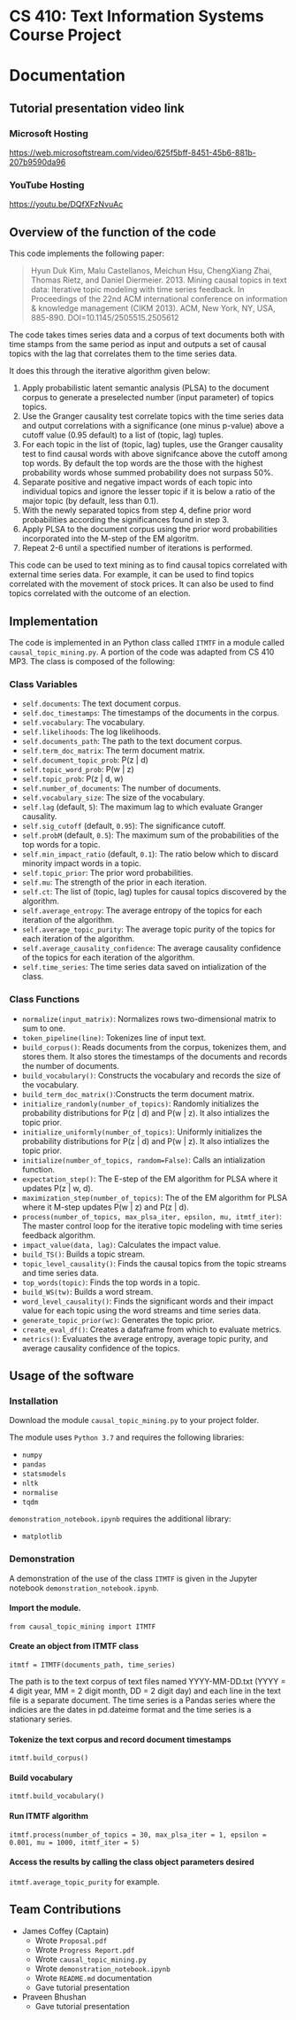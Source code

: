 # CS 410: Text Information Systems Course Project
# Documentation

## Tutorial presentation video link
### Microsoft Hosting
https://web.microsoftstream.com/video/625f5bff-8451-45b6-881b-207b9590da96

### YouTube Hosting
https://youtu.be/DQfXFzNvuAc

## Overview of the function of the code
This code implements the following paper:
> Hyun Duk Kim, Malu Castellanos, Meichun Hsu, ChengXiang Zhai, Thomas Rietz, and Daniel Diermeier. 2013. Mining causal topics in text data: Iterative topic modeling with time series feedback. In Proceedings of the 22nd ACM international conference on information & knowledge management (CIKM 2013). ACM, New York, NY, USA, 885-890. DOI=10.1145/2505515.2505612

The code takes times series data and a corpus of text documents both with time stamps from the same period as input and outputs a set of causal topics with the lag that correlates them to the time series data.

It does this through the iterative algorithm given below:
1. Apply probabilistic latent semantic analysis (PLSA) to the document corpus to generate a preselected number (input parameter) of topics topics.
2. Use the Granger causality test correlate topics with the time series data and output correlations with a significance (one minus p-value) above a cutoff value (0.95 default) to a list of (topic, lag) tuples.
3. For each topic in the list of (topic, lag) tuples, use the Granger causality test to find causal words with above signifcance above the cutoff among top words. By default the top words are the those with the highest probability words whose summed probability does not surpass 50%.
4. Separate positive and negative impact words of each topic into individual topics and ignore the lesser topic if it is below a ratio of the major topic (by default, less than 0.1).
5. With the newly separated topics from step 4, define prior word probabilities according the significances found in step 3.
6. Apply PLSA to the document corpus using the prior word probabilities incorporated into the M-step of the EM algoritm.
7. Repeat 2-6 until a spectified number of iterations is performed.

This code can be used to text mining as to find causal topics correlated with external time series data. For example, it can be used to find topics correlated with the movement of stock prices. It can also be used to find topics correlated with the outcome of an election.

## Implementation
The code is implemented in an Python class called `ITMTF` in a module called `causal_topic_mining.py`. A portion of the code was adapted from CS 410 MP3. The class is composed of the following:

### Class Variables
- `self.documents`: The text document corpus.
- `self.doc_timestamps`: The timestamps of the documents in the corpus.
- `self.vocabulary`: The vocabulary.
- `self.likelihoods`: The log likelihoods.
- `self.documents_path`: The path to the text document corpus.
- `self.term_doc_matrix`: The term document matrix.
- `self.document_topic_prob`: P(z | d)
- `self.topic_word_prob`: P(w | z)
- `self.topic_prob`: P(z | d, w)
- `self.number_of_documents`: The number of documents.
- `self.vocabulary_size`: The size of the vocabulary.
- `self.lag` (default,  `5`): The maximum lag to which evaluate Granger causality.
- `self.sig_cutoff` (default,  `0.95`): The significance cutoff.
- `self.probM` (default,  `0.5`): The maximum sum of the probabilities of the top words for a topic.
- `self.min_impact_ratio` (default,  `0.1`): The ratio below which to discard minority impact words in a topic.
- `self.topic_prior`: The prior word probabilities.
- `self.mu`: The strength of the prior in each iteration.
- `self.ct`: The list of (topic, lag) tuples for causal topics discovered by the algorithm.
- `self.average_entropy`: The average entropy of the topics for each iteration of the algorithm.
- `self.average_topic_purity`: The average topic purity of the topics for each iteration of the algorithm.
- `self.average_causality_confidence`: The average causality confidence of the topics for each iteration of the algorithm.
- `self.time_series`: The time series data saved on intialization of the class.

### Class Functions
- `normalize(input_matrix)`: Normalizes rows two-dimensional matrix to sum to one.
- `token_pipeline(line)`: Tokenizes line of input text.
- `build_corpus()`: Reads documents from the corpus, tokenizes them, and stores them. It also stores the timestamps of the documents and records the number of documents.
- `build_vocabulary()`: Constructs the vocabulary and records the size of the vocabulary.
- `build_term_doc_matrix()`:Constructs the term document matrix.
- `initialize_randomly(number_of_topics)`: Randomly initializes the probability distributions for P(z | d) and P(w | z). It also intializes the topic prior.
- `initialize_uniformly(number_of_topics)`:  Uniformly initializes the probability distributions for P(z | d) and P(w | z). It also intializes the topic prior.
- `initialize(number_of_topics, random=False)`: Calls an intialization function.
- `expectation_step()`: The E-step of the EM algorithm for PLSA where it updates P(z | w, d).
- `maximization_step(number_of_topics)`: The of the EM algorithm for PLSA where it M-step updates P(w | z) and P(z | d).
- `process(number_of_topics, max_plsa_iter, epsilon, mu, itmtf_iter)`: The master control loop for the iterative topic modeling with time series feedback algorithm.
- `impact_value(data, lag)`: Calculates the impact value.
- `build_TS()`: Builds a topic stream.
- `topic_level_causality()`: Finds the causal topics from the topic streams and time series data.
- `top_words(topic)`: Finds the top words in a topic.
- `build_WS(tw)`: Builds a word stream.
- `word_level_causality()`: Finds the significant words and their impact value for each topic using the word streams and time series data.
- `generate_topic_prior(wc)`: Generates the topic prior.
- `create_eval_df()`: Creates a dataframe from which to evaluate metrics.
- `metrics()`: Evaluates the average entropy, average topic purity, and average causality confidence of the topics.

## Usage of the software
### Installation
Download the module `causal_topic_mining.py` to your project folder.

The module uses `Python 3.7` and requires the following libraries:
- `numpy`
- `pandas`
- `statsmodels`
- `nltk`
- `normalise`
- `tqdm`

`demonstration_notebook.ipynb` requires the additional library:
- `matplotlib`

### Demonstration
A demonstration of the use of the class `ITMTF` is given in the Jupyter notebook `demonstration_notebook.ipynb`.

#### Import the module.
`from causal_topic_mining import ITMTF`

#### Create an object from ITMTF class
`itmtf = ITMTF(documents_path, time_series)`

The path is to the text corpus of text files named YYYY-MM-DD.txt (YYYY = 4 digit year, MM = 2 digit month, DD = 2 digit day) and each line in the text file is a separate document. The time series is a Pandas series where the indicies are the dates in pd.dateime format and the time series is a stationary series.

#### Tokenize the text corpus and record document timestamps
`itmtf.build_corpus()`

#### Build vocabulary
`itmtf.build_vocabulary()`

#### Run ITMTF algorithm
`itmtf.process(number_of_topics = 30, max_plsa_iter = 1, epsilon = 0.001, mu = 1000, itmtf_iter = 5)`

#### Access the results by calling the class object parameters desired
`itmtf.average_topic_purity` for example.

## Team Contributions
- James Coffey (Captain)
  - Wrote `Proposal.pdf`
  - Wrote `Progress Report.pdf`
  - Wrote `causal_topic_mining.py`
  - Wrote `demonstration_notebook.ipynb`
  - Wrote `README.md` documentation
  - Gave tutorial presentation
- Praveen Bhushan
  - Gave tutorial presentation
